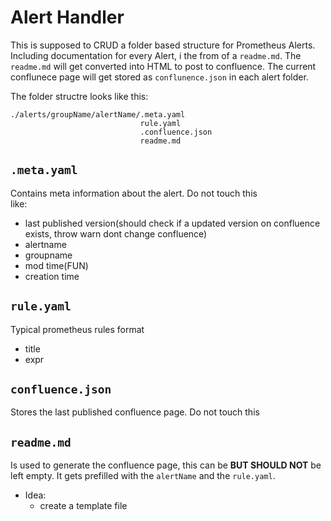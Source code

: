# Alert Handler

This is supposed to CRUD a folder based structure for Prometheus Alerts. Including documentation for every Alert, i the from of a `readme.md`.  The `readme.md` will get converted into HTML to post to confluence. The current conflunece page will get stored as `conflunence.json` in each alert folder. 

The folder structre looks like this: 
```
./alerts/groupName/alertName/.meta.yaml
                             rule.yaml  
                             .confluence.json  
                             readme.md  
```

## `.meta.yaml`
Contains meta information about the alert. Do not touch this  
 like: 
 - last published version(should check if a updated version on confluence exists, throw warn dont change confluence)
 - alertname
 - groupname
 - mod time(FUN)
 - creation time

## `rule.yaml`
Typical prometheus rules format
- title
- expr 

## `confluence.json`
Stores the last published confluence page. Do not touch this 

## `readme.md`
Is used to generate the confluence page, this can be __BUT SHOULD NOT__ be left empty. It gets prefilled with the `alertName` and the `rule.yaml`.  
  - Idea:  
    - create a template file 